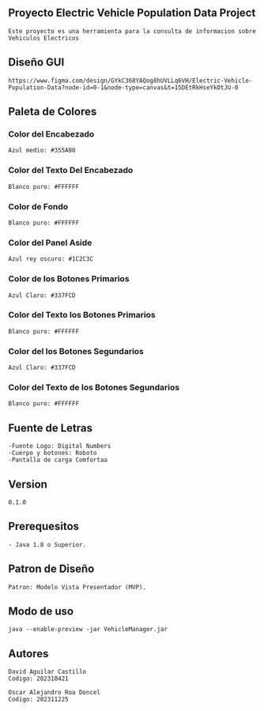 ## Proyecto Electric Vehicle Population Data Project

    Este proyecto es una herramienta para la consulta de informacion sobre Vehiculos Electricos

## Diseño GUI

    https://www.figma.com/design/GYkC368YAQog8hUVLLq6VH/Electric-Vehicle-Population-Data?node-id=0-1&node-type=canvas&t=15DEtRkHseYkOtJU-0

## Paleta de Colores

### Color del Encabezado

    Azul medio: #355A80

### Color del Texto Del Encabezado

    Blanco puro: #FFFFFF

### Color de Fondo

    Blanco puro: #FFFFFF

### Color del Panel Aside

    Azul rey oscuro: #1C2C3C

### Color de los Botones Primarios

    Azul Claro: #337FCD

### Color del Texto los Botones Primarios

    Blanco puro: #FFFFFF

### Color del los Botones Segundarios

    Azul Claro: #337FCD

### Color del Texto de los Botones Segundarios

    Blanco puro: #FFFFFF

## Fuente de Letras

    -Fuente Logo: Digital Numbers
    -Cuerpo y botones: Roboto
    -Pantalla de carga Comfortaa

## Version

    0.1.0

## Prerequesitos

    - Java 1.8 o Superior.

## Patron de Diseño

    Patron: Modelo Vista Presentador (MVP).

## Modo de uso

    java --enable-preview -jar VehicleManager.jar

## Autores

    David Aguilar Castillo
    Codigo: 202310421

    Oscar Alejandro Roa Doncel
    Codigo: 202311225
